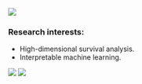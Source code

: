 ![](https://komarev.com/ghpvc/?username=Shahin-Roshani&style=for-the-badge)
### Research interests:

* High-dimensional survival analysis.
* Interpretable machine learning.

![](https://img.shields.io/badge/R-276DC3?style=for-the-badge&logo=r&logoColor=white)
![](https://img.shields.io/badge/RStudio-75AADB?style=for-the-badge&logo=RStudio&logoColor=white)
